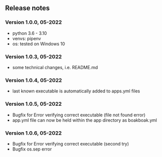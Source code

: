 
## Release notes
### Version 1.0.0, 05-2022
- python 3.6 - 3.10
- venvs: pipenv
- os: tested on Windows 10

### Version 1.0.3, 05-2022
- some technical changes, i.e. README.md

### Version 1.0.4, 05-2022
- last known executable is automatically added to apps.yml files

### Version 1.0.5, 05-2022
- Bugfix for Error verifying correct executable (file not found error)
- app.yml file can now be held within the app directory as boakboak.yml

### Version 1.0.6, 05-2022
- Bugfix for Error verifying correct executable (second try)
- Bugfix os.sep error
